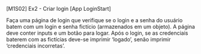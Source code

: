 [M1S02] Ex2 - Criar login [App LoginStart]

Faça uma página de login que verifique se o login e a senha do usuário batem com um login e senha fictício (armazenados em um objeto). A página deve conter inputs e um botão para logar. Após o login, se as credenciais baterem com as fictícias deve-se imprimir ‘logado’, senão imprimir ‘credenciais incorretas’.